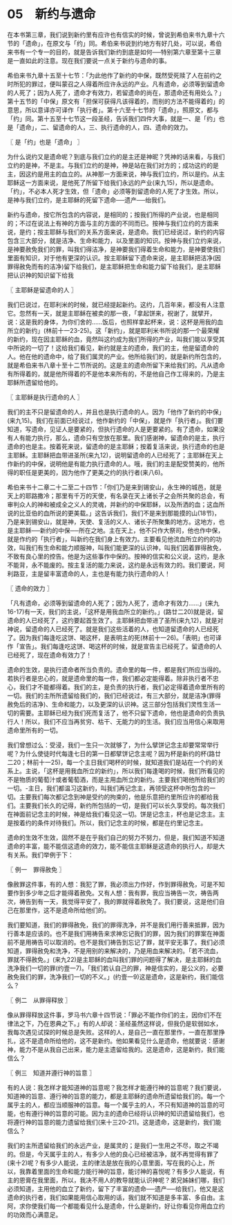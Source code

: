 # 05　新约与遗命


在本书第三章，我们说到新约里有应许也有信实的时候，曾说到希伯来书九章十六节的「遗命」，在原文与「约」同。希伯来书说到约地方有好几处，可以说，希伯来书有一个专一的目的，就是告诉我们新约到底是如何──特别第六章至第十三章是一直如此的注意。现在我们要说一点关于新约与遗命的事。

希伯来书九章十五至十七节：「为此他作了新约的中保，既然受死赎了人在前约之时所犯的罪过，便叫蒙召之人得着所应许永远的产业。凡有遗命，必须等到留遗命的人死了；因为人死了，遗命才有效力，若留遗命的尚在，那遗命还有用处么？」第十五节的「中保」原文有「担保可获得凡该得着的，而别的方法不能得着的」的意思，所以意译亦可译作「执行者」。第十六至十七节的「遗命」，照原文，都与「约」同。第十五至十七节这一段圣经，告诉我们四件大事，就是一、是「约」也是「遗命」，二、留遗命的人，三、执行遗命的人，四、遗命的效力。



〖 是「约」也是「遗命」 〗

为什么说约又是遗命呢？到底与我们立约的是主还是神昵？凭神的话来看，与我们立约的是神，不是主。与我们立约的是神，神是站在我们对方的；成功这约的是主，因这约是用主的血立的。从神那一方面来说，神与我们立约，所以是约。从主耶稣这一方面来说，是他死了所留下给我们永远的产业(来九15)，所以是遗命。「约」，不必本人死才生效，但「遗命」必须等到留遗命的人死了才生效。所以，是神与我们立约，是主耶稣的死留下遗命──遗产──绐我们。

新约与遗命，按它所包含的内容说，是相同的；按我们所得的产业说，也是相同的；不过在说法上有神的方面与主的方面的不同而已。按神与我们立约的方面来说，是约；按主耶稣与我们的关系方面来说，是遗命。我们已经说过，新约的内容包含三大部分，就是洁净、生命和能力，以及里面的知识。按神与我们立约来说，是神要赦免我们的罪，叫我们得洁净，是神要我们得着生命和能力，是神要使我们里面有知识，对于他有更深的认识。按主耶稣留下遗命来说，是主耶稣把洁净(因罪得赦免而有的洁净)留下给我们，是主耶稣把生命和能力留下给我们，是主耶稣把认识神的知识留下给我



〖 主耶稣是留遗命的人 〗

我们已说过，在耶利米的时候，就已经提起新约。这约，几百年来，都没有人注意它。忽然有一天，就是主耶稣在被卖的那一夜，「拿起饼来，祝谢了，就擘开，说：这是我的身体，为你们舍的……饭后，也照样拿起杯来，说：这杯是用我的血所立的新约」(林前十一23-25)。这「新约」，就是耶利米书所说的那一个最荣耀的新约，现在因主耶稣的血，竟然叫这约成为我们所得的产业，叫我们能以享受其中所说的一切了！这给我们看见，新约就是主的遗命，我们的主，他是留遗命的人。他在他的遗命中，给了我们属灵的产业。他所给我们的，就是新约所包含的，就是希伯来书八章十至十二节所说的。这是主的遗命所留下来给我们的。凡从遗命有所得着的，就是他所得着的不是他本来所有的，不是他自己作工得来的，乃是主耶稣所遗留给他的。



〖 主耶稣是执行遗命的人 〗

我们的主不只是留遗命的人，并且也是执行遗命的人。因为「他作了新约的中保」(来九15)。我们在前面已经说过，他作新约的「中保」，就是作「执行者」。我们要知道，写遗命，见证人是要紧的，但执行遗命的人是更要紧的。有了遗命，如果没有人有能力执行，那么，遗命只有空放在那里。我们感谢神，留遗命的是主，执行遗命的也是主。按着死来说，留遗命的是主耶稣；按着复活来说，执行遗命的也是主耶稣。主耶稣把血带进圣所(来九12)，说明留遗命的人已经死了；主耶稣在天上作新约的中保，说明他是有能力执行遗命的人。哦，我们的主是配受赞美的，他所得的职任是更美的，因为他作了更美之约的执行者(来八6)。

希伯来书十二章二十二至二十四节：「你们乃是来到锡安山，永生神的城邑，就是天上的耶路撒冷；那里有千万的天使，有名录在天上诸长子之会所共聚的总会，有审判众人的神和被成全之义人的灵魂，并新约的中保耶稣，以及所洒的血；这血所说的比亚伯的血所说的更美载。」这告诉我们，我们不是来到那能摸的山(18节)，乃是来到锡安山，就是神，天使、复活的义人、诸长子所聚集的地方。这地方，也是主耶稣──新约的中保──所在之地。主在天上，他不只作大祭司，他也作中保，就是作约的「执行者」，叫新约在我们身上有效力。主要看见他流血所立的约的功效，叫我们有生命和能力顺服神，叫我们能更深的认识神，叫我们因着罪得赦免，不致有良心里的控告。他是为这些事作中保的。按神的信实和公义说，这约，是永不能背，永不能废的。按主复活的能力来说，这约是永远有效力的。我们要说，阿利路亚，主是留丰富遗命的人，主也是有能力执行遗命的人！



〖 遗命的效力 〗

「凡有遗命，必须等到留遗命的人死了；因为人死了，遗命才有效力……」(来九16-17)有一天，我们的主说，「这杯是用我血所立的新约。」(路廿二20)就是说，留遗命的人已经死了，这约要起首生效了。主耶稣把血带进了圣所(来九12)，就是对神说，留遗命的人已经死了。就是我们这些活着的人，也知道留遗命的人已经死了。因为我们每逢吃这饼、喝这杯，是表明主的死(林前十一26)。「表明」也可译作「宣告」。我们每逢吃这饼、喝这杯的时候，就是宣告主已经死了。留遗命的人已经死了，现在遗命有效力了！

遗命的生效，是执行遗命者所当负责的。遗命里的每一件，都是我们所应当得的。若执行者是忠心的，就是遗命里的每一件，我们都必定能得着。除非执行者不忠心，我们才不能都得着。我们的主，是负责的执行者，我们必定得着遗命里所有的一切。我们的主所所遗留给我们的，我们已经说过，有三大部分，就是洁净(罪得赦免后的洁净)、生命和能力，以及更深的认识神。这三部分包括我们灵性生活一切的需要。主耶稣已经为我们死而复活了，他不只留下遗命，他也是遗命的负责执行人！所以，我们不应当再贫穷、枯干、无能力的的生活。我们应当用信心来取用遗命里所有的一切。

我们曾想过么：受浸，我们一生只一次就够了，为什么擘饼记念主却要常常举行呢？为什么使徒时代每逢七日的第一日都擘饼记念主呢？因为杯是新约的杯(路廿二20；林前十一25)，每一个主日我们喝杯的时候，就知道我们是站在一个约的关系上。主说，「这杯是用我血所立的新约」，所以我们每逢喝的时候，我们所看见的不是物质的葡萄汁或者葡萄酒，而是主用血所立的新约。主要我们喝他所给我们的一切。-主日，我们都温习这新约，叫我们再记念主，再领受这杯中所包含的一切。主要我们每次都记念到神是受约的拘束的，他是乐意把约里所应许的都给我们。主要我们长久的记得，新约所包括的一切，是我们可以长久享受的。每次我们在神面前记念主的时候，神是给我们看见这一切。饼是记念主，杯也是记念主。主是按着约的条件对待我们。所以，我们记念主的时候，都是在约里记念主。

遗命的生效不生效，固然不是在乎我们自己的努力不努力，但是，我们知道不知道遗命的丰富，能不能信这遗命的效力，能不能信主耶稣是这遗命的执行人，却是大有关系。我们举例于下：



〖 例一　罪得赦免 〗

像赦罪这件事，有的人想：我犯了罪，我必须出力作好，作到罪得赦免，可是不知要作到多少年之后才能得着赦免。又有人想：我有罪，我应当祷告一次，祷告两次，祷告到有一天，我觉得平安了，我的罪就得着赦免了。我们要说，这是他们自己在那里作，这不是遗命所给他们的。

我们要知道，我们的罪得赦免，我们的罪得洗净，并不是我们用行善来抵罪，因为行善本是应该的。也不是我们用祷告来求神忘记我们的罪，因为我们的罪案在神面前不是用祷告可以取消的。也不是我们祷告到忘记了罪，就平安无事了。我们必须知道，罪得赦免和洗净，不是用别的来解决的，乃是用血来解决的。「若不流血，罪就不得赦免。」(来九22)是主耶稣的血叫我们罪的问题得了解决，是主耶稣的血洗净我们一切的罪(约壹一7)。「我们若认自己的罪，神是信实的，是公义的，必要赦免我们的罪，洗净我们一切的不义。」(约壹一9)这是遗命，这是新约，我们能信么？



〖 例二　从罪得释放 〗

像从罪得释放这件事，罗马书六章十四节说：「罪必不能作你们的主，因你们不在律法之下，乃在恩典之下。」有的人却说：圣经虽然这样说，但我仍是软弱如水，我每次遇见试探的时候总是失败。这样的人，是自己一直在那里作，一直在那里挣扎，这不是遗命所给他的，这不是新约。他如果看见什么是遗命，他就要说：感谢神，能力不是从我自己出来，能力是主遗留给我的。这是遗命，这是新约，我们能信么？



〖 例三　知道并遵行神的旨意 〗

有的人说：我怎样才能知道神的旨意呢？我怎样才能遵行神的旨意呢？我们要说，知道神的旨意、遵行神的旨意的能力，都是主耶稣的遗命所遗留给我们的。每一个属乎主的人，都应当顺服神的旨意。每一个属乎主的人，不只有知道神的旨意的可能，也有遵行神的旨意的可能。因为主的遗命已经将认识神的知识遗留给我们，也将遵行神的旨意的能力遗留给我们(来十三20-21)。这是遗命，这是新约，我们能信么？

我们的主所遗留给我们的永远产业，是属灵的；是我们一生用之不尽，取之不竭的。但是，今天属乎主的人，有多少人他的良心已经被洁净，就不再觉得有罪了(来十2)呢？有多少人能说，主的律法是放在我的心意里面，写在我的心上，所以，我靠着里面的生命和能力能行神的旨意，能讨神的喜悦呢？有多少人能说，有主的恩膏在我里面，所以，我决不用人的教导就能认识神呢？弟兄姊妹们哪，我们必须知道，主用他的血立了新约，留下了丰富的遗命──遗产──给我们，他又是这遗命的执行者，我们如果能用信心取用的话，我们就不知道是多丰富、多自由。主阿，求你使我们每一个都能看见什么是遗命，什么是新约，好让你看见你用血立约的功效而心满意足。

